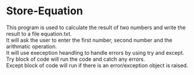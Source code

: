 # Store-Equation
This program is used to calculate the result of two numbers and write the result to a file equation.txt.
<br>
It will ask the user to enter the first number, second number and the arithmatic operation.
<br>
It will use exeception heandling to handle errors by using try and except.
<br>
Try block of code will run the code and catch any errors.
<br>
Except block of code will run if there is an error/exception object is raised.
<br>
